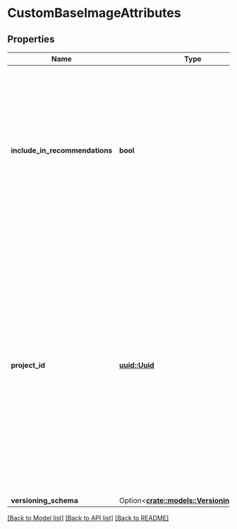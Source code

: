 # CustomBaseImageAttributes

## Properties

Name | Type | Description | Notes
------------ | ------------- | ------------- | -------------
**include_in_recommendations** | **bool** | Whether this image should be recommended as a base image upgrade.  If set to true, this image could be shown as a base image upgrade to other projects. If set to false this image will never be recommended as an upgrade.  | 
**project_id** | [**uuid::Uuid**](uuid::Uuid.md) | The ID of the container project that the custom base image is based off of. The attributes of this custom base image are taken from the latest snapshot at the time of creation. This means that no changes should be made to the original project after the creation of the custom base image, as new snapshots created from any changes will NOT be picked up.  | 
**versioning_schema** | Option<[**crate::models::VersioningSchema**](VersioningSchema.md)> |  | [optional]

[[Back to Model list]](../README.md#documentation-for-models) [[Back to API list]](../README.md#documentation-for-api-endpoints) [[Back to README]](../README.md)


